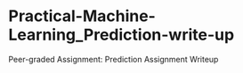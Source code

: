 # Practical-Machine-Learning_Prediction-write-up
Peer-graded Assignment: Prediction Assignment Writeup
